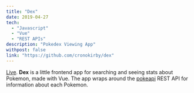 ```yaml
---
title: "Dex"
date: 2019-04-27
tech:
  - "Javascript"
  - "Vue"
  - "REST APIs"
description: "Pokedex Viewing App"
withpost: false
link: "https://github.com/cronokirby/dex"
---
```


[Live](https://cronokirby.github.io/dex).
**Dex** is a little frontend app for searching and seeing stats about Pokemon, made with Vue.
The app wraps around the [pokeapi](https://pokeapi.co/) REST API for information about each Pokemon.
<!--more-->

